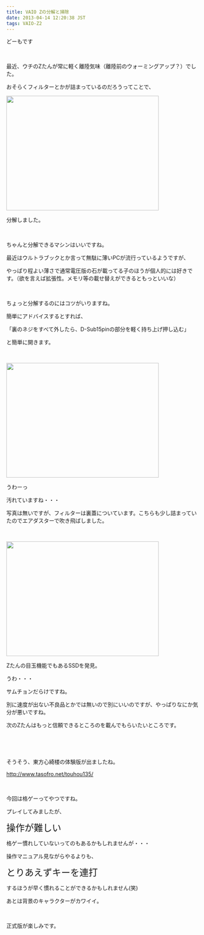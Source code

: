 ```yaml
---
title: VAIO Zの分解と掃除
date: 2013-04-14 12:20:38 JST
tags: VAIO-Z2
---
```

<p>どーもです</p>
<p>&nbsp;</p>
<p>最近、ウチのZたんが常に軽く離陸気味（離陸前のウォーミングアップ？）でした。</p>
<p>おそらくフィルターとかが詰まっているのだろうってことで、</p>
<p><img src="https://lh3.googleusercontent.com/-Lmz0hOjpYig/UWocmtqOY5I/AAAAAAAAB7w/xY03rzoL5zI/s400/IMG_0374.JPG" height="300" width="400" /></p>
<p>分解しました。</p>
<p>&nbsp;</p>
<p>ちゃんと分解できるマシンはいいですね。</p>
<p>最近はウルトラブックとか言って無駄に薄いPCが流行っているようですが、</p>
<p>やっぱり程よい薄さで通常電圧版の石が載ってる子のほうが個人的には好きです。（欲を言えば拡張性。メモリ等の載せ替えができるともっといいな）</p>
<p>&nbsp;</p>
<p>ちょっと分解するのにはコツがいりますね。</p>
<p>簡単にアドバイスするとすれば、</p>
<p>「裏のネジをすべて外したら、D-Sub15pinの部分を軽く持ち上げ押し込む」</p>
<p>と簡単に開きます。</p>
<p>&nbsp;</p>
<p><img src="https://lh3.googleusercontent.com/-rdSe5jFwQ3Y/UWoclIaA4GI/AAAAAAAAB7g/fP8VcgSOr10/s400/IMG_0375.JPG" height="300" width="400" /></p>
<p>うわーっ</p>
<p>汚れていますね・・・</p>
<p>写真は無いですが、フィルターは裏蓋についています。こちらも少し詰まっていたのでエアダスターで吹き飛ばしました。</p>
<p>&nbsp;</p>
<p><img src="https://lh3.googleusercontent.com/-7I6ToYsW86w/UWoclLdse2I/AAAAAAAAB7o/rdkQkHUKRxM/s400/IMG_0376.JPG" height="300" width="400" /></p>
<p>Zたんの目玉機能でもあるSSDを発見。</p>
<p>うわ・・・</p>
<p>サムチョンだらけですね。</p>
<p>別に速度が出ない不良品とかでは無いので別にいいのですが、やっぱりなにか気分が悪いですね。</p>
<p>次のZたんはもっと信頼できるところのを載んでもらいたいところです。</p>
<p>&nbsp;</p>
<p>&nbsp;</p>
<p>そうそう、東方心綺楼の体験版が出ましたね。</p>
<p><a href="http://www.tasofro.net/touhou135/">http://www.tasofro.net/touhou135/</a></p>
<p>&nbsp;</p>
<p>今回は格ゲーってやつですね。</p>
<p>プレイしてみましたが、</p>
<p><span style="font-size:24px;">操作が難しい</span></p>
<p>格ゲー慣れしていないってのもあるかもしれませんが・・・</p>
<p>操作マニュアル見ながらやるよりも、</p>
<p><span style="font-size:24px;">とりあえずキーを連打</span></p>
<p>するほうが早く慣れることができるかもしれません(笑)</p>
<p>あとは背景のキャラクターがカワイイ。</p>
<p>&nbsp;</p>
<p>正式版が楽しみです。</p>
